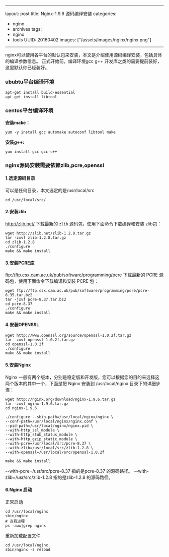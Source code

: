 --------------
layout: post
title: Nginx-1.9.6 源码编译安装
categories:
- nginx
- archives
tags:
- nginx
- tools
UUID: 20160402
images: ["/assets/images/nginx/nginx.png"]
------------------------------------------

nginx可以使用各平台的默认包来安装，本文是介绍使用源码编译安装，包括具体的编译参数信息。
正式开始前，编译环境gcc g++ 开发库之类的需要提前装好，这里默认你已经装好。
### ububtu平台编译环境
```
apt-get install build-essential
apt-get install libtool
```
### centos平台编译环境
**安装make：**
```
yum -y install gcc automake autoconf libtool make
```
**安装g++:**
```
yum install gcc gcc-c++
```

### nginx源码安装需要依赖zlib,pcre,openssl
#### 1.选定源码目录
可以是任何目录，本文选定的是/usr/local/src
```
cd /usr/local/src/
```
#### 2.安装zlib
http://zlib.net/ 下载最新的 `zlib` 源码包，使用下面命令下载编译和安装 zlib包：
```
wget http://zlib.net/zlib-1.2.8.tar.gz
tar -zxvf zlib-1.2.8.tar.gz
cd zlib-1.2.8
./configure
make && make install
```
#### 3.安装PCRE库
ftp://ftp.csx.cam.ac.uk/pub/software/programming/pcre 下载最新的 PCRE 源码包，使用下面命令下载编译和安装 PCRE 包：
```
wget ftp://ftp.csx.cam.ac.uk/pub/software/programming/pcre/pcre-8.35.tar.bz2 
tar -jxvf pcre-8.37.tar.bz2
cd pcre-8.37
./configure
make && make install
```
#### 4.安装OPENSSL
```
wget http://www.openssl.org/source/openssl-1.0.2f.tar.gz
tar -zxvf openssl-1.0.2f.tar.gz
cd openssl-1.0.2f
./configure
make && make install
```
#### 5.安装Nginx
Nginx 一般有两个版本，分别是稳定版和开发版，您可以根据您的目的来选择这两个版本的其中一个，下面是把 Nginx 安装到 /usr/local/nginx 目录下的详细步骤：
```
wget http://nginx.org/download/nginx-1.9.6.tar.gz
tar -zxvf nginx-1.9.6.tar.gz
cd nginx-1.9.6

./configure --sbin-path=/usr/local/nginx/nginx \
--conf-path=/usr/local/nginx/nginx.conf \
--pid-path=/usr/local/nginx/nginx.pid \
--with-http_ssl_module \
--with-http_stub_status_module \
--with-http_gzip_static_module \
--with-pcre=/usr/local/src/pcre-8.37 \
--with-zlib=/usr/local/src/zlib-1.2.8 \
--with-openssl=/usr/local/src/openssl-1.0.2f

make && make install
```
--with-pcre=/usr/src/pcre-8.37 指的是pcre-8.37 的源码路径。
--with-zlib=/usr/src/zlib-1.2.8 指的是zlib-1.2.8 的源码路径。

#### 6.Nginx 启动
正常启动
```
cd /usr/local/nginx
sbin/nginx
# 查看进程
ps -aux|grep nginx
```
重新加载配置文件
```
cd /usr/local/nginx
sbin/nginx -s reload
```